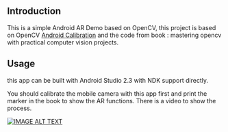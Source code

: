 ## Introduction

This is a simple Android AR Demo based on OpenCV, this project is based on OpenCV [Android Calibration](https://github.com/opencv/opencv/tree/master/samples/android/camera-calibration) and the code from book : mastering opencv with practical computer vision projects.

## Usage

this app can be built with Android Studio 2.3 with NDK support directly.

You should calibrate the mobile camera with this app first and print the marker in the book to show the AR functions. There is a video to show the process.

[![IMAGE ALT TEXT](http://img.youtube.com/vi/Ea0ogRTFXKI/0.jpg)](https://youtu.be/Ea0ogRTFXKI) 